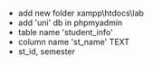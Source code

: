 - add new folder xampp\htdocs\lab
- add 'uni' db in phpmyadmin
- table name 'student_info'
- column name 'st_name' TEXT
- st_id, semester
